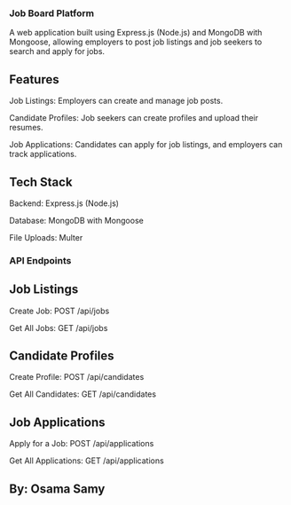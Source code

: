 ### Job Board Platform

A web application built using Express.js (Node.js) and MongoDB with Mongoose, allowing employers to post job listings and job seekers to search and apply for jobs.

## Features

Job Listings: Employers can create and manage job posts.

Candidate Profiles: Job seekers can create profiles and upload their resumes.

Job Applications: Candidates can apply for job listings, and employers can track applications.


## Tech Stack

Backend: Express.js (Node.js)

Database: MongoDB with Mongoose

File Uploads: Multer 

### API Endpoints

## Job Listings

Create Job: POST /api/jobs

Get All Jobs: GET /api/jobs


## Candidate Profiles

Create Profile: POST /api/candidates

Get All Candidates: GET /api/candidates


## Job Applications

Apply for a Job: POST /api/applications

Get All Applications: GET /api/applications

## By: Osama Samy
